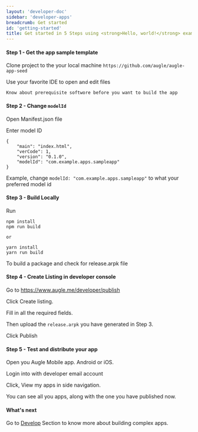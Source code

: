 ```yaml
---
layout: 'developer-doc'
sidebar: 'developer-apps'
breadcrumb: Get started
id: 'getting-started'
title: Get started in 5 Steps using <strong>Hello, world!</strong> example
---
```

#### Step 1 - Get the app sample template

Clone project to the your local machine `https://github.com/augle/augle-app-seed`

Use your favorite IDE to open and edit files
```
Know about prerequisite softwore before you want to build the app
```
#### Step 2 - Change `modelId`

Open Manifest.json file

Enter model ID
```
{
	"main": "index.html",
	"verCode": 1,
	"version": "0.1.0",
	"modelId": "com.example.apps.sampleapp"
}
```
Example, change `modelId: "com.example.apps.sampleapp"` to what your preferred model id

#### Step 3 - Build Locally

Run
```
npm install
npm run build

or

yarn install
yarn run build

```
To build a package and check for release.arpk file
#### Step 4 - Create Listing in developer console

Go to https://www.augle.me/developer/publish

Click Create listing.

Fill in all the required fields.

Then upload the `release.arpk` you have generated in Step 3.

Click Publish

#### Step 5 - Test and distribute your app

Open you Augle Mobile app. Android or iOS.

Login into with developer email account

Click, View my apps in side navigation.

You can see all you apps, along with the one you have published now.

#### What's next

Go to [Develop](/developer/apps/develop) Section to know more about building complex apps.